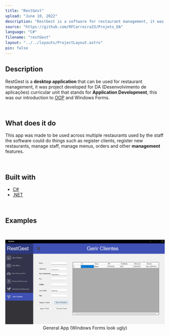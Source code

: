 ```yaml
---
title: "RestGest"
upload: "June 10, 2022"
description: "RestGest is a software for restaurant management, it was a project developed for the DA curricular unit"
source: "https://github.com/RFCarreira33/Projeto_DA"
language: "C#"
filename: "restGest"
layout: "../../layouts/ProjectLayout.astro"
pin: false
---
```


## Description

RestGest is a **desktop application** that can be used for restaurant management, it was project developed for DA (Desenvolvimento de aplicações) curricular unit that stands for **Application Development**, this was our introduction to [OOP](https://en.wikipedia.org/wiki/Object-oriented_programming) and Windows Forms.

<br>

## What does it do

This app was made to be used across multiple restaurants used by the staff the software could do things such as register clients, register new restaurants, manage staff, manage menus, orders and other **management** features.

<br>

## Built with

- [C#](https://dotnet.microsoft.com/en-us/languages/csharp)
- [.NET](https://dotnet.microsoft.com/)

<br>

## Examples

<br>
<div align="center">

![Main](https://raw.githubusercontent.com/RFCarreira33/Projeto_DA/main/doc/images/main.png)
General App (Windows Forms look ugly)

</div>
